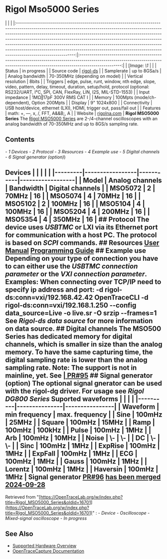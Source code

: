 # Rigol Mso5000 Series
| | | |:-----------------------------------------------------------------------------------------------------------------------------------------------------------------------------------------------------------------------------------------------------------------------------------------------------------------------------------------------------------------------------------------------------------------------------------------------------------------------------------------------------------------:|:---------------------------------------------------------------------------------------------------------------------------------------------------------------------------------:| | [*Image: \1* | | | Status | in progress | | Source code | [rigol-ds](http://github.com/OpenTraceLab/?p=OpenTraceCapture.git;a=tree;f=src/hardware/rigol-ds) | | Samplerate | up to 8GSa/s | | Analog bandwidth | 70-350MHz (depending on model) | | Vertical resolution | 8bits | | Triggers | edge, pulse, runt, window, nth edge, slope, video, pattern, delay, timeout, duration, setup/hold, protocol (optional: RS232/UART, I²C, SPI, CAN, FlexRay, LIN, I2S, MIL-STD-1553) | | Input impedance | 1MΩ‖17pF 300V RMS CAT I | | Memory | 100Mpts (mode/ch-dependent), Option 200Mpts | | Display | 9" 1024x800 | | Connectivity | USB host/device, ethernet (LXI), HDMI, trigger out, pass/fail out | | Features | math: +, —, x, /, FFT, A&&B;, A | | Website | [rigolna.com](https://www.rigolna.com/products/digital-oscilloscopes/MSO5000/) | **Rigol MSO5000 Series** The [Rigol MSO5000 Series](https://www.rigolna.com/products/digital-oscilloscopes/MSO5000/) are 2-/4-channel oscilloscopes with an analog bandwidth of 70-350MHz and up to 8GS/s sampling rate.
## Contents
\- *1 Devices* \- *2 Protocol* \- *3 Resources* \- *4 Example use* \- *5 Digital channels* \- *6 Signal generator (option)*)
## Devices | | | | | |---------|-----------------|-----------|------------------| | Model | Analog channels | Bandwidth | Digital channels | | MSO5072 | 2 | 70MHz | 16 | | MSO5074 | 4 | 70MHz | 16 | | MSO5102 | 2 | 100MHz | 16 | | MSO5104 | 4 | 100MHz | 16 | | MSO5204 | 4 | 200MHz | 16 | | MSO5354 | 4 | 350MHz | 16 | ## Protocol The device uses *USBTMC* or LXI via its Ethernet port for communication with a host PC. The protocol is based on *SCPI* commands. ## Resources [User Manual](https://beyondmeasure.rigoltech.com/acton/attachment/1579/f-0905/0/-/-/-/-/MSO5_users_guide.pdf) [Programming Guide](https://beyondmeasure.rigoltech.com/acton/attachment/1579/f-0906/0/-/-/-/-/MSO5_programming_guide.pdf) ## Example use Depending on your type of connection you have to can either use the *USBTMC connection parameter* or the *VXI connection parameter*. Examples: When connecting over TCP/IP need to specify ip address and port: -d rigol-ds:conn=vxi/192.168.42.42 OpenTraceCLI -d rigol-ds:conn=vxi/192.168.1.250 --config data_source=Live -o live.sr -O srzip --frames=1 See *Rigol-ds data source* for more information on data source. ## Digital channels The MSO500 Series has dedicated memory for digital channels, which is smaller in size than the analog memory. To have the same capturing time, the digital sampling rate is lower than the analog sampling rate. Note: The support is not in mainline, yet. See [| PR#95](https://github.com/opentracelab/OpenTraceCapture/pull/95) ## Signal generator (option) The optional signal gnerator can be used with the rigol-dg driver. For usage see *Rigol DG800 Series* Suported waveforms | | | | |----------|---------------|----------------| | Waveform | min frequency | max. frequency | | Sine | 100mHz | 25MHz | | Square | 100mHz | 15MHz | | Ramp | 100mHz | 100kHz | | Pulse | 100mHz | 1MHz | | Arb | 100mHz | 10MHz | | Noise | \\- | \\- | | DC | \\- | \\- | | Sinc | 100mHz | 1MHz | | ExpRise | 100mHz | 1MHz | | ExpFall | 100mHz | 1MHz | | ECG | 100mHz | 1MHz | | Gauss | 100mHz | 1MHz | | Lorentz | 100mHz | 1MHz | | Haversin | 100mHz | 1MHz | Signal generator [PR#96](https://github.com/opentracelab/OpenTraceCapture/pull/96) [has been merged 2024-09-28](https://OpenTraceLab.org/gitaction/OpenTraceCapture.git/8da5cfc..70cdf23)
Retrieved from "[https://OpenTraceLab.org/w/index.php?title=Rigol_MSO5000_Series&oldid=16701](https://OpenTraceLab.org/w/index.php?title=Rigol_MSO5000_Series&oldid=16701)"
: \- *Device* \- *Oscilloscope* \- *Mixed-signal oscilloscope* \- *In progress*
## See Also
- [Supported Hardware Overview](../supported-hardware.md)
- [OpenTraceCapture Documentation](../../opentracecapture/overview.md)
